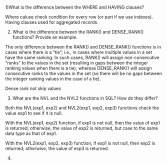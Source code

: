 1)What is the difference between the WHERE and HAVING clauses?

Where caluse check condition for every row (or part if we use indexes). Having clauses used for aggregated records.

2) What is the difference between the RANK() and DENSE_RANK() functions? Provide an example.

The only difference between the RANK() and DENSE_RANK() functions is in cases where there is a “tie”; i.e., in cases where multiple values in a set have the same ranking. In such cases, RANK() will assign non-consecutive “ranks” to the values in the set (resulting in gaps between the integer ranking values when there is a tie), whereas DENSE_RANK() will assign consecutive ranks to the values in the set (so there will be no gaps between the integer ranking values in the case of a tie).

Dense rank not skip values

3) What are the NVL and the NVL2 functions in SQL? How do they differ?

Both the NVL(exp1, exp2) and NVL2(exp1, exp2, exp3) functions check the value exp1 to see if it is null.

With the NVL(exp1, exp2) function, if exp1 is not null, then the value of exp1 is returned; otherwise, the value of exp2 is returned, but case to the same data type as that of exp1.

With the NVL2(exp1, exp2, exp3) function, if exp1 is not null, then exp2 is returned; otherwise, the value of exp3 is returned.

4) 
